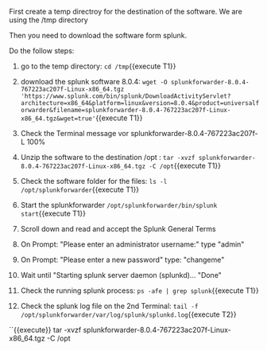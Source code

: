 First create a temp directroy for the destination of the software.
We are using the /tmp directory

Then you need to download the software form splunk.

Do the follow steps:

1. go to the temp directory: `cd /tmp`{{execute T1}}

2. download the splunk software 8.0.4: `wget -O splunkforwarder-8.0.4-767223ac207f-Linux-x86_64.tgz 'https://www.splunk.com/bin/splunk/DownloadActivityServlet?architecture=x86_64&platform=linux&version=8.0.4&product=universalforwarder&filename=splunkforwarder-8.0.4-767223ac207f-Linux-x86_64.tgz&wget=true'`{{execute T1}}

3. Check the Terminal message vor splunkforwarder-8.0.4-767223ac207f-L 100%  

4. Unzip the software to the destination /opt : `tar -xvzf splunkforwarder-8.0.4-767223ac207f-Linux-x86_64.tgz -C /opt`{{execute T1}}

5. Check the software folder for the files: `ls -l /opt/splunkforwarder`{{execute T1}}

6. Start the splunkforwarder `/opt/splunkforwarder/bin/splunk start`{{execute T1}}

7. Scroll down and read and accept the Splunk General Terms

8. On Prompt: "Please enter an administrator username:" type "admin"

9. On Prompt: "Please enter a new password" type: "changeme"

10. Wait until "Starting splunk server daemon (splunkd)...
                "Done"

11. Check the running splunk process: `ps -afe | grep splunk`{{execute T1}}

12. Check the splunk log file on the 2nd Terminal: `tail -f /opt/splunkforwarder/var/log/splunk/splunkd.log`{{execute T2}}


``{{execute}}
tar -xvzf splunkforwarder-8.0.4-767223ac207f-Linux-x86_64.tgz -C /opt